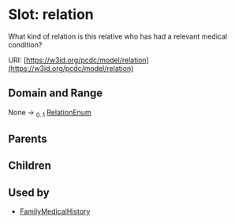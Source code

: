
# Slot: relation


What kind of relation is this relative who has had a relevant medical condition?

URI: [https://w3id.org/pcdc/model/relation](https://w3id.org/pcdc/model/relation)


## Domain and Range

None &#8594;  <sub>0..1</sub> [RelationEnum](RelationEnum.md)

## Parents


## Children


## Used by

 * [FamilyMedicalHistory](FamilyMedicalHistory.md)
